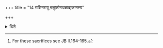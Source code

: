 +++
title = "14 राशिमरायू चतुष्टोमावन्नाद्यकामस्य"

+++

<details><summary>थिते</summary>

14. Rāśi and Marāyu (-sacrifices)[^1] in which four Stomas are used (should be performed for a sacrificer) desirous of food.  

[^1]: For these sacrifices see JB II.164-165. 
</details>
